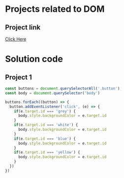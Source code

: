 # Projects related to DOM

## Project link
[Click Here](https://stackblitz.com/edit/dom-project-chaiaurcode?file=index.html)

# Solution code

## Project 1

```javascript
const buttons = document.querySelectorAll('.button')
const body = document.querySelector('body')

buttons.forEach((button) => {
  button.addEventListener('click', (e) => {
    if(e.target.id === 'grey') {
      body.style.backgroundColor = e.target.id
    }
    if(e.target.id === 'white') {
      body.style.backgroundColor = e.target.id
    }
    if(e.target.id === 'blue') {
      body.style.backgroundColor = e.target.id
    }
    if(e.target.id === 'yellow') {
      body.style.backgroundColor = e.target.id
    }
  })
})
```